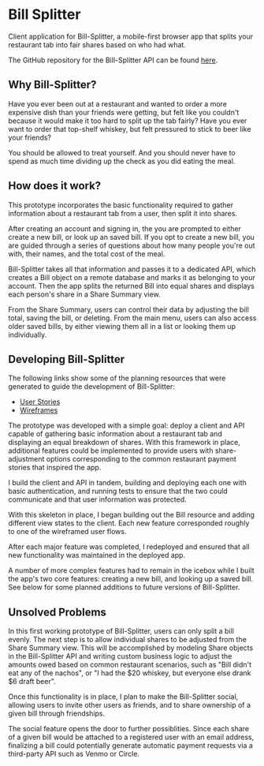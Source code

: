 # Bill Splitter

Client application for Bill-Splitter, a mobile-first browser app that splits
your restaurant tab into fair shares based on who had what.

The GitHub repository for the Bill-Splitter API can be found [here](https://github.com/kopiusmaximus/bill-splitter-api).

## Why Bill-Splitter?

Have you ever been out at a restaurant and wanted to order a more expensive dish
than your friends were getting, but felt like you couldn't because it would
make it too hard to split up the tab fairly? Have you ever want to order that
top-shelf whiskey, but felt pressured to stick to beer like your friends?

You should be allowed to treat yourself. And you should never have to spend as
much time dividing up the check as you did eating the meal.

## How does it work?

This prototype incorporates the basic functionality required to gather
information about a restaurant tab from a user, then split it into shares.

After creating an account and signing in, the you are prompted to either create
a new bill, or look up an saved bill. If you opt to create a new bill, you are
guided through a series of questions about how many people you're out with,
their names, and the total cost of the meal.

Bill-Splitter takes all that information and passes it to a dedicated API, which
creates a Bill object on a remote database and marks it as belonging to your
account. Then the app splits the returned Bill into equal shares and displays
each person's share in a Share Summary view.

From the Share Summary, users can control their data by adjusting the bill
total, saving the bill, or deleting. From the main menu, users can also access
older saved bills, by either viewing them all in a list or looking them up
individually.


## Developing Bill-Splitter

The following links show some of the planning resources that were generated to
guide the development of Bill-Splitter:

-   [User Stories](./documentation/user_stories.md)
-   [Wireframes](./documentation/wireframes/)

The prototype was developed with a simple goal: deploy a client and API capable
of gathering basic information about a restaurant tab and displaying an equal
breakdown of shares. With this framework in place, additional features could be
implemented to provide users with share-adjustment options corresponding to
the common restaurant payment stories that inspired the app.

I build the client and API in tandem, building and deploying each one with basic
authentication, and running tests to ensure that the two could communicate and
that user information was protected.

With this skeleton in place, I began building out the Bill resource and adding
different view states to the client. Each new feature corresponded roughly to
one of the wireframed user flows.

After each major feature was completed, I redeployed and ensured that all
new functionality was maintained in the deployed app.

A number of more complex features had to remain in the icebox while I built the
app's two core features: creating a new bill, and looking up a saved bill. See
below for some planned additions to future versions of Bill-Splitter.

## Unsolved Problems

In this first working prototype of Bill-Splitter, users can only split a bill
evenly. The next step is to allow individual shares to be adjusted from the
Share Summary view. This will be accomplished by modeling Share objects in the
Bill-Splitter API and writing custom business logic to adjust the amounts owed
based on common restaurant scenarios, such as "Bill didn't eat any of the
nachos", or "I had the $20 whiskey, but everyone else drank $6 draft beer".

Once this functionality is in place, I plan to make the Bill-Splitter social,
allowing users to invite other users as friends, and to share ownership of a
given bill through friendships.

The social feature opens the door to further possiblities. Since each share of
a given bill would be attached to a registered user with an email address,
finalizing a bill could potentially generate automatic payment requests via a
third-party API such as Venmo or Circle.
